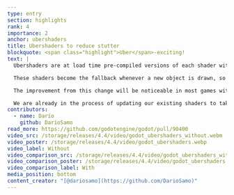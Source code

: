 ```yaml
---
type: entry
section: highlights
rank: 4
importance: 2
anchor: ubershaders
title: Ubershaders to reduce stutter
blockquote: <span class="highlight">Uber</span>-exciting!
text: |
  Ubershaders are at load time pre-compiled versions of each shader with all their features.

  These shaders become the fallback whenever a new object is drawn, so that freezing - as we wait for the more specialized shader pipeline in the background to compile - becomes a thing of the past. This technique therefore completely avoids shader stutter!

  The improvement from this change will be noticeable in most games without requiring any content changes. In some cases, the ubershaders won't work however - refer to the workarounds for shader stutter in the official documentation to learn about simple fixes.

  We are already in the process of updating our existing shaders to take advantage of this new infrastructure.
contributors:
  - name: Darío
    github: DarioSamo
read_more: https://github.com/godotengine/godot/pull/90400
video_src: /storage/releases/4.4/video/godot_ubershaders_without.webm
video_poster: /storage/releases/4.4/video/godot_ubershaders.webp
video_label: Without
video_comparison_src: /storage/releases/4.4/video/godot_ubershaders_with.webm
video_comparison_poster: /storage/releases/4.4/video/godot_ubershaders.webp
video_comparison_label: With
media_position: bottom
content_creator: "[@dariosamo](https://github.com/DarioSamo)"
---
```

